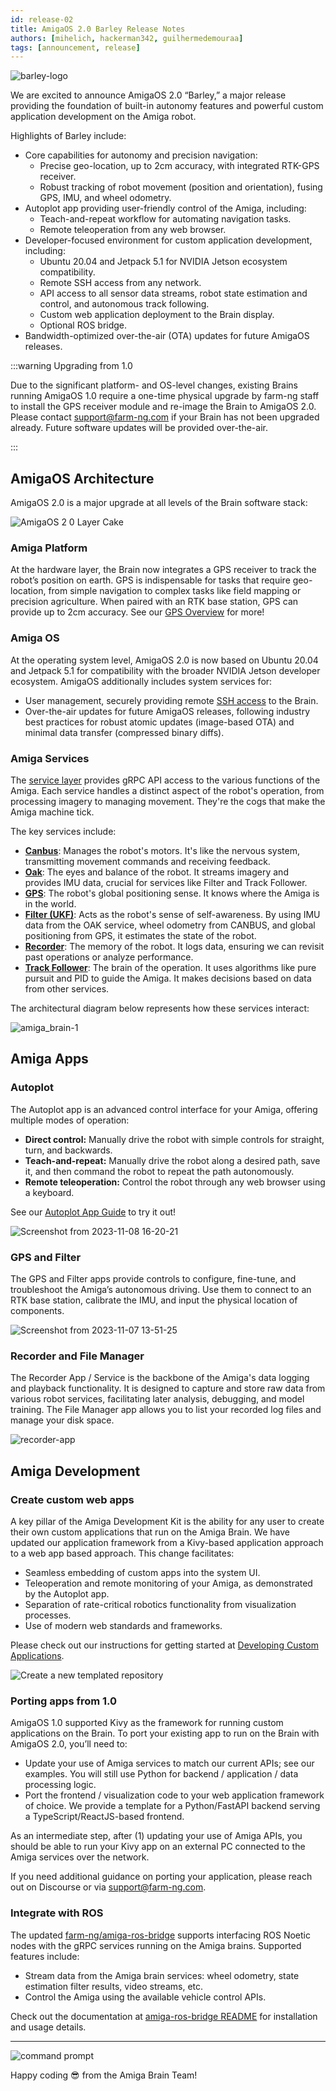```yaml
---
id: release-02
title: AmigaOS 2.0 Barley Release Notes
authors: [mihelich, hackerman342, guilhermedemouraa]
tags: [announcement, release]
---
```


![barley-logo](https://github.com/farm-ng/amiga-dev-kit/assets/484900/df9e214a-1dcf-4332-acbb-b73d00e2d1fc)

We are excited to announce AmigaOS 2.0 “Barley,” a major release providing the foundation of
built-in autonomy features and powerful custom application development on the Amiga robot.

Highlights of Barley include:

* Core capabilities for autonomy and precision navigation:
  * Precise geo-location, up to 2cm accuracy, with integrated RTK-GPS receiver.
  * Robust tracking of robot movement (position and orientation), fusing GPS, IMU, and wheel
    odometry.
* Autoplot app providing user-friendly control of the Amiga, including:
  * Teach-and-repeat workflow for automating navigation tasks.
  * Remote teleoperation from any web browser.
* Developer-focused environment for custom application development, including:
  * Ubuntu 20.04 and Jetpack 5.1 for NVIDIA Jetson ecosystem compatibility.
  * Remote SSH access from any network.
  * API access to all sensor data streams, robot state estimation and control, and autonomous track
    following.
  * Custom web application deployment to the Brain display.
  * Optional ROS bridge.
* Bandwidth-optimized over-the-air (OTA) updates for future AmigaOS releases.

:::warning Upgrading from 1.0

Due to the significant platform- and OS-level changes, existing Brains running AmigaOS 1.0 require a
one-time physical upgrade by farm-ng staff to install the GPS receiver module and re-image the Brain
to AmigaOS 2.0. Please contact support@farm-ng.com if your Brain has not been upgraded already.
Future software updates will be provided over-the-air.

:::

## AmigaOS Architecture

AmigaOS 2.0 is a major upgrade at all levels of the Brain software stack:

![AmigaOS 2 0 Layer Cake](https://github.com/farm-ng/amiga-dev-kit/assets/484900/372032c0-a5aa-4170-92f1-34bb2e6fb73c)

### Amiga Platform

At the hardware layer, the Brain now integrates a GPS receiver to track the robot’s position on
earth. GPS is indispensable for tasks that require geo-location, from simple navigation to complex
tasks like field mapping or precision agriculture. When paired with an RTK base station, GPS can
provide up to 2cm accuracy. See our [GPS Overview](/docs/concepts/gps_service/) for more!

### Amiga OS

At the operating system level, AmigaOS 2.0 is now based on Ubuntu 20.04 and Jetpack 5.1 for
compatibility with the broader NVIDIA Jetson developer ecosystem. AmigaOS additionally includes
system services for:

* User management, securely providing remote [SSH access](/docs/ssh/) to the Brain.
* Over-the-air updates for future AmigaOS releases, following industry best practices for robust
  atomic updates (image-based OTA) and minimal data transfer (compressed binary diffs).

### Amiga Services

The [service layer](/docs/concepts/system_overview/) provides gRPC API access to the various
functions of the Amiga. Each service handles a distinct aspect of the robot's operation, from
processing imagery to managing movement. They're the cogs that make the Amiga machine tick.

The key services include:

* [**Canbus**](/docs/concepts/canbus_service/): Manages the robot's motors.
  It's like the nervous system, transmitting movement commands and receiving feedback.
* [**Oak**](/docs/concepts/oak_service/): The eyes and balance of the robot.
  It streams imagery and provides IMU data, crucial for services like Filter and Track Follower.
* [**GPS**](/docs/concepts/gps_service/): The robot's global positioning sense.
  It knows where the Amiga is in the world.
* [**Filter (UKF)**](/docs/concepts/filter_service/): Acts as the robot's sense of self-awareness.
  By using IMU data from the OAK service, wheel odometry from CANBUS, and global positioning from
  GPS, it estimates the state of the robot.
* [**Recorder**](/docs/concepts/recorder_service/): The memory of the robot.
  It logs data, ensuring we can revisit past operations or analyze performance.
* [**Track Follower**](/docs/concepts/track_follower_service/): The brain of the operation.
  It uses algorithms like pure pursuit and PID to guide the Amiga.
  It makes decisions based on data from other services.

The architectural diagram below represents how these services interact:

![amiga_brain-1](https://github.com/farm-ng/amiga-dev-kit/assets/5157099/a7d5d95f-a94d-40a9-8df0-3c0c9084c2fa)

## Amiga Apps

### Autoplot

The Autoplot app is an advanced control interface for your Amiga, offering multiple modes of
operation:

* **Direct control:** Manually drive the robot with simple controls for straight, turn, and
  backwards.
* **Teach-and-repeat:** Manually drive the robot along a desired path, save it, and then command the
  robot to repeat the path autonomously.
* **Remote teleoperation:** Control the robot through any web browser using a keyboard.

See our [Autoplot App Guide](/docs/apps/autoplot_app/) to try it out!

![Screenshot from 2023-11-08 16-20-21](https://github.com/farm-ng/amiga-dev-kit/assets/39603677/13bbbec5-f66f-47a4-b064-8e98be59e43f)

### GPS and Filter

The GPS and Filter apps provide controls to configure, fine-tune, and troubleshoot the Amiga’s
autonomous driving. Use them to connect to an RTK base station, calibrate the IMU, and input the
physical location of components.

![Screenshot from 2023-11-07 13-51-25](https://github.com/farm-ng/amiga-dev-kit/assets/39603677/c49d41fb-7109-44a3-a8f2-9d1db3ac2ba4)

### Recorder and File Manager

The Recorder App / Service is the backbone of the Amiga's data logging and playback functionality.
It is designed to capture and store raw data from various robot services, facilitating later
analysis, debugging, and model training. The File Manager app allows you to list your recorded log
files and manage your disk space.

![recorder-app](https://github.com/farm-ng/amiga-dev-kit/assets/484900/72544c9d-38ef-4961-b37e-a1ea8975e374)

## Amiga Development

### Create custom web apps

A key pillar of the Amiga Development Kit is the ability for any user to create their own custom
applications that run on the Amiga Brain. We have updated our application framework from a
Kivy-based application approach to a web app based approach. This change facilitates:

* Seamless embedding of custom apps into the system UI.
* Teleoperation and remote monitoring of your Amiga, as demonstrated by the Autoplot app.
* Separation of rate-critical robotics functionality from visualization processes.
* Use of modern web standards and frameworks.

Please check out our instructions for getting started at
[Developing Custom Applications](/docs/brain/brain-apps/).

![Create a new templated repository](https://user-images.githubusercontent.com/5157099/205272492-356c1540-948e-43dc-8f60-8992caa8d511.gif)

### Porting apps from 1.0

AmigaOS 1.0 supported Kivy as the framework for running custom applications on the Brain. To port
your existing app to run on the Brain with AmigaOS 2.0, you’ll need to:

* Update your use of Amiga services to match our current APIs; see our examples.
  You will still use Python for backend / application / data processing logic.
* Port the frontend / visualization code to your web application framework of choice.
  We provide a template for a Python/FastAPI backend serving a TypeScript/ReactJS-based frontend.

As an intermediate step, after (1) updating your use of Amiga APIs, you should be able to run your
Kivy app on an external PC connected to the Amiga services over the network.

If you need additional guidance on porting your application, please reach out on Discourse or via
support@farm-ng.com.

### Integrate with ROS

The updated [farm-ng/amiga-ros-bridge](https://github.com/farm-ng/amiga-ros-bridge) supports
interfacing ROS Noetic nodes with the gRPC services running on the Amiga brains. Supported features
include:

* Stream data from the Amiga brain services: wheel odometry, state estimation filter results, video
  streams, etc.
* Control the Amiga using the available vehicle control APIs.

Check out the documentation at
[amiga-ros-bridge README](https://github.com/farm-ng/amiga-ros-bridge#readme) for installation and
usage details.

---

![command prompt](https://user-images.githubusercontent.com/5157099/219821724-69dfc97d-17fc-4a08-933a-e6fb2446495e.jpg)

Happy coding :sunglasses: from the Amiga Brain Team!
